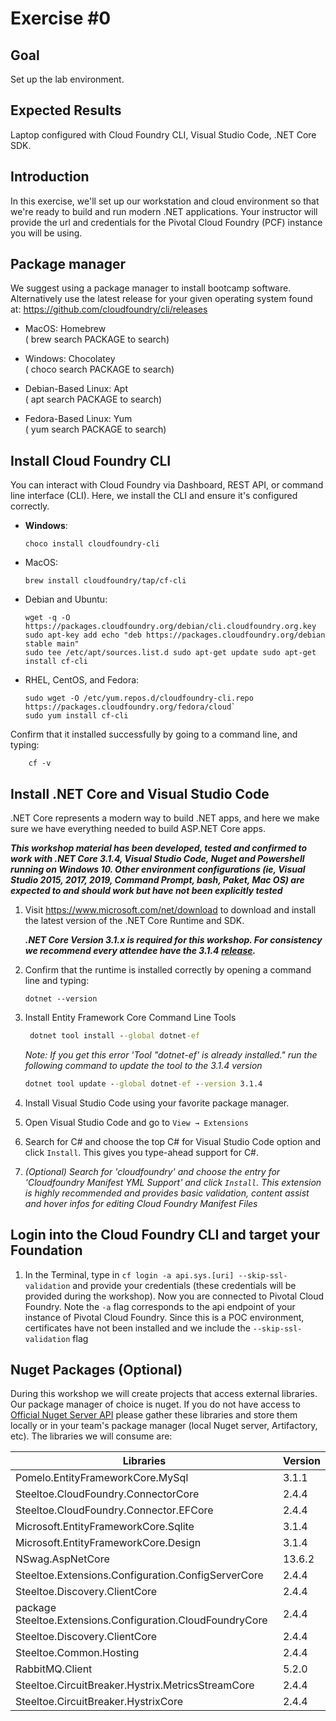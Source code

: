 # Exercise #0

## Goal

Set up the lab environment.

## Expected Results

Laptop configured with Cloud Foundry CLI, Visual Studio Code, .NET Core SDK.

## Introduction

In this exercise, we'll set up our workstation and cloud environment so that we're ready to build and run modern .NET applications. Your instructor will provide the url and credentials for the Pivotal Cloud Foundry (PCF) instance you will be using.

## Package manager

We suggest using a package manager to install bootcamp software.  Alternatively use the latest release for your given operating system found at: <https://github.com/cloudfoundry/cli/releases>

- MacOS: Homebrew\
 ( brew search PACKAGE to search)

- Windows: Chocolatey\
 ( choco search PACKAGE to search)

- Debian-Based Linux: Apt\
 ( apt search PACKAGE to search)

- Fedora-Based Linux: Yum\
 ( yum search PACKAGE to search)

## Install Cloud Foundry CLI

You can interact with Cloud Foundry via Dashboard, REST API, or command line interface (CLI). Here, we install the CLI and ensure it's configured correctly.

- **Windows**:

    ```Windows
    choco install cloudfoundry-cli
    ```

- MacOS:

    ```command
    brew install cloudfoundry/tap/cf-cli
    ```

- Debian and Ubuntu:

    ```Linux
    wget -q -O https://packages.cloudfoundry.org/debian/cli.cloudfoundry.org.key
    sudo apt-key add echo "deb https://packages.cloudfoundry.org/debian stable main"
    sudo tee /etc/apt/sources.list.d sudo apt-get update sudo apt-get install cf-cli
    ```

- RHEL, CentOS, and Fedora:

    ```Linux
    sudo wget -O /etc/yum.repos.d/cloudfoundry-cli.repo https://packages.cloudfoundry.org/fedora/cloud`
    sudo yum install cf-cli
    ```

Confirm that it installed successfully by going to a command line, and typing:

```Windows
    cf -v
```

## Install .NET Core and Visual Studio Code

.NET Core represents a modern way to build .NET apps, and here we make sure we have everything needed to build ASP.NET Core apps.

***This workshop material has been developed, tested and confirmed to work with .NET Core 3.1.4, Visual Studio Code, Nuget and Powershell running on Windows 10. Other environment configurations (ie, Visual Studio 2015, 2017, 2019, Command Prompt, bash, Paket, Mac OS) are expected to and should work but have not been explicitly tested***

1. Visit <https://www.microsoft.com/net/download> to download and install the latest version of the .NET Core Runtime and SDK.

    ***.NET Core Version 3.1.x  is required for this workshop. For consistency we recommend every attendee have the 3.1.4 [release](https://dotnet.microsoft.com/download/dotnet-core/3.1).***

2. Confirm that the runtime is installed correctly by opening a command line and typing:

    ```Windows
    dotnet --version
    ```

3. Install Entity Framework Core Command Line Tools

   ```cmd
    dotnet tool install --global dotnet-ef
    ```

    *Note: If you get this error 'Tool "dotnet-ef' is already installed." run the following command to update the tool to the 3.1.4 version*  

    ```cmd
    dotnet tool update --global dotnet-ef --version 3.1.4
    ```

4. Install Visual Studio Code using your favorite package manager.

5. Open Visual Studio Code and go to `View → Extensions`

6. Search for C# and choose the top C# for Visual Studio Code option and click `Install`. This gives you type-ahead support for C#.

7. *(Optional) Search for 'cloudfoundry' and choose the entry for 'Cloudfoundry Manifest YML Support' and click `Install`. This extension is highly recommended and provides basic validation, content assist and hover infos for editing Cloud Foundry Manifest Files*

## Login into the Cloud Foundry CLI and target your Foundation

1. In the Terminal, type in `cf login -a api.sys.[uri] --skip-ssl-validation` and provide your credentials (these credentials will be provided during the workshop). Now you are connected to Pivotal Cloud Foundry.  Note the `-a` flag corresponds to the api endpoint of your instance of Pivotal Cloud Foundry.  Since this is a POC environment, certificates have not been installed and we include the `--skip-ssl-validation` flag

## Nuget Packages (Optional)

During this workshop we will create projects that access external libraries.  Our package manager of choice is nuget.  If you do not have access to [Official Nuget Server API](https://api.nuget.org/v3/index.json) please gather these libraries and store them locally or in your team's package manager (local Nuget server, Artifactory, etc).  The libraries we will consume are:

|Libraries|Version|
| ------------- |-------------|
|Pomelo.EntityFrameworkCore.MySql|3.1.1|
|Steeltoe.CloudFoundry.ConnectorCore|2.4.4|
|Steeltoe.CloudFoundry.Connector.EFCore|2.4.4|
|Microsoft.EntityFrameworkCore.Sqlite|3.1.4|
|Microsoft.EntityFrameworkCore.Design|3.1.4|
|NSwag.AspNetCore|13.6.2|
|Steeltoe.Extensions.Configuration.ConfigServerCore|2.4.4|
|Steeltoe.Discovery.ClientCore|2.4.4|
|package Steeltoe.Extensions.Configuration.CloudFoundryCore|2.4.4|
|Steeltoe.Discovery.ClientCore|2.4.4|
|Steeltoe.Common.Hosting|2.4.4|
|RabbitMQ.Client|5.2.0|
|Steeltoe.CircuitBreaker.Hystrix.MetricsStreamCore|2.4.4|
|Steeltoe.CircuitBreaker.HystrixCore|2.4.4|
